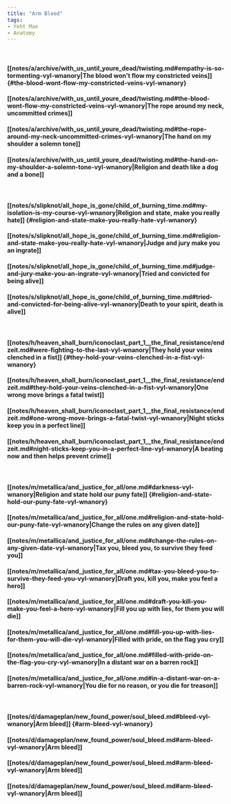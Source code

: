 ```yaml
---
title: "Arm Bleed"
tags:
- Yeht Mae
- Anatomy
---
```

&nbsp;
#### [[notes/a/archive/with_us_until_youre_dead/twisting.md#empathy-is-so-tormenting-vyl-wnanory|The blood won't flow my constricted veins]] {#the-blood-wont-flow-my-constricted-veins-vyl-wnanory}
#### [[notes/a/archive/with_us_until_youre_dead/twisting.md#the-blood-wont-flow-my-constricted-veins-vyl-wnanory|The rope around my neck, uncommitted crimes]]
#### [[notes/a/archive/with_us_until_youre_dead/twisting.md#the-rope-around-my-neck-uncommitted-crimes-vyl-wnanory|The hand on my shoulder a solemn tone]]
#### [[notes/a/archive/with_us_until_youre_dead/twisting.md#the-hand-on-my-shoulder-a-solemn-tone-vyl-wnanory|Religion and death like a dog and a bone]]
&nbsp;
#### [[notes/s/slipknot/all_hope_is_gone/child_of_burning_time.md#my-isolation-is-my-course-vyl-wnanory|Religion and state, make you really hate]] {#religion-and-state-make-you-really-hate-vyl-wnanory}
#### [[notes/s/slipknot/all_hope_is_gone/child_of_burning_time.md#religion-and-state-make-you-really-hate-vyl-wnanory|Judge and jury make you an ingrate]]
#### [[notes/s/slipknot/all_hope_is_gone/child_of_burning_time.md#judge-and-jury-make-you-an-ingrate-vyl-wnanory|Tried and convicted for being alive]]
#### [[notes/s/slipknot/all_hope_is_gone/child_of_burning_time.md#tried-and-convicted-for-being-alive-vyl-wnanory|Death to your spirit, death is alive]]
&nbsp;
#### [[notes/h/heaven_shall_burn/iconoclast_part_1__the_final_resistance/endzeit.md#were-fighting-to-the-last-vyl-wnanory|They hold your veins clenched in a fist]] {#they-hold-your-veins-clenched-in-a-fist-vyl-wnanory}
#### [[notes/h/heaven_shall_burn/iconoclast_part_1__the_final_resistance/endzeit.md#they-hold-your-veins-clenched-in-a-fist-vyl-wnanory|One wrong move brings a fatal twist]]
#### [[notes/h/heaven_shall_burn/iconoclast_part_1__the_final_resistance/endzeit.md#one-wrong-move-brings-a-fatal-twist-vyl-wnanory|Night sticks keep you in a perfect line]]
#### [[notes/h/heaven_shall_burn/iconoclast_part_1__the_final_resistance/endzeit.md#night-sticks-keep-you-in-a-perfect-line-vyl-wnanory|A beating now and then helps prevent crime]]
&nbsp;
#### [[notes/m/metallica/and_justice_for_all/one.md#darkness-vyl-wnanory|Religion and state hold our puny fate]] {#religion-and-state-hold-our-puny-fate-vyl-wnanory}
#### [[notes/m/metallica/and_justice_for_all/one.md#religion-and-state-hold-our-puny-fate-vyl-wnanory|Change the rules on any given date]]
#### [[notes/m/metallica/and_justice_for_all/one.md#change-the-rules-on-any-given-date-vyl-wnanory|Tax you, bleed you, to survive they feed you]]
#### [[notes/m/metallica/and_justice_for_all/one.md#tax-you-bleed-you-to-survive-they-feed-you-vyl-wnanory|Draft you, kill you, make you feel a hero]]
#### [[notes/m/metallica/and_justice_for_all/one.md#draft-you-kill-you-make-you-feel-a-hero-vyl-wnanory|Fill you up with lies, for them you will die]]
#### [[notes/m/metallica/and_justice_for_all/one.md#fill-you-up-with-lies-for-them-you-will-die-vyl-wnanory|Filled with pride, on the flag you cry]]
#### [[notes/m/metallica/and_justice_for_all/one.md#filled-with-pride-on-the-flag-you-cry-vyl-wnanory|In a distant war on a barren rock]]
#### [[notes/m/metallica/and_justice_for_all/one.md#in-a-distant-war-on-a-barren-rock-vyl-wnanory|You die for no reason, or you die for treason]]
&nbsp;
#### [[notes/d/damageplan/new_found_power/soul_bleed.md#bleed-vyl-wnanory|Arm bleed]] {#arm-bleed-vyl-wnanory}
#### [[notes/d/damageplan/new_found_power/soul_bleed.md#arm-bleed-vyl-wnanory|Arm bleed]]
#### [[notes/d/damageplan/new_found_power/soul_bleed.md#arm-bleed-vyl-wnanory|Arm bleed]]
#### [[notes/d/damageplan/new_found_power/soul_bleed.md#arm-bleed-vyl-wnanory|Arm bleed]]
